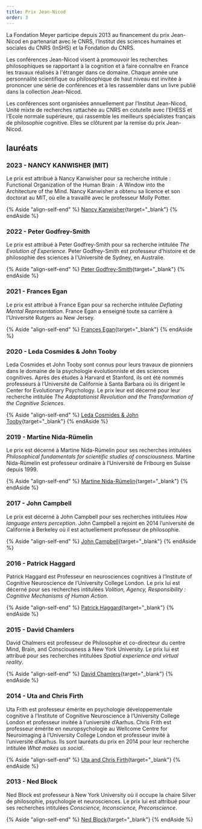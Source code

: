 ```yaml
---
title: Prix Jean-Nicod
order: 3
---
```


La Fondation Meyer participe depuis 2013 au financement du prix Jean-Nicod en partenariat avec le CNRS, l’Institut des sciences humaines et sociales du CNRS (InSHS) et la Fondation du CNRS.

Les conférences Jean-Nicod visent à promouvoir les recherches philosophiques se rapportant à la cognition et à faire connaître en France les travaux réalisés à l'étranger dans ce domaine. Chaque année une personnalité scientifique ou philosophique de haut niveau est invitée à prononcer une série de conférences et à les rassembler dans un livre publié dans la collection Jean-Nicod.

Les conférences sont organisées annuellement par l’Institut Jean-Nicod, Unité mixte de recherches rattachée au CNRS en cotutelle avec l’EHESS et l’Ecole normale supérieure, qui rassemble les meilleurs spécialistes français de philosophie cognitive. Elles se clôturent par la remise du prix Jean-Nicod.

## lauréats

### 2023 - <span>NANCY KANWISHER (MIT)</span>

Le prix est attribué à Nancy Kanwisher pour sa recherche intitule : Functional Organization of the Human Brain : A Window into the Architecture of the Mind. Nancy Kanwisher a obtenu sa licence et son doctorat au MIT, où elle a travaillé avec le professeur Molly Potter.

{% Aside "align-self-end" %}
  [Nancy Kanwisher](http://www.institutnicod.org/seminaires-colloques/prix-jean-nicod/conferences-et-prix-jean-nicod-2023/article/conferences-et-prix-jean-nicod-2023?lang=en&amp;var_mode=calcul){target="_blank"}
{% endAside %}

### 2022 - <span>Peter Godfrey-Smith</span>

Le prix est attribué à Peter Godfrey-Smith pour sa recherche intitulée *The Evolution of Experience*. Peter Godfrey-Smith est professeur d'histoire et de philosophie des sciences à l'Université de Sydney, en Australie.

{% Aside "align-self-end" %}
  [Peter Godfrey-Smith](http://www.institutnicod.org/seminaires-colloques/prix-jean-nicod/conferences-et-prix-jean-nicod-2022/article/conferences-et-prix-jean-nicod-2022?lang=en&var_mode=calcul){target="_blank"}
{% endAside %}

### 2021 - <span>Frances Egan</span>

Le prix est attribué à France Egan pour sa recherche intitulée *Deflating Mental Representation*. France Egan a enseigné toute sa carrière à l’Université Rutgers au New Jersey.

{% Aside "align-self-end" %}
  [Frances Egan](http://www.institutnicod.org/seminaires-colloques/prix-jean-nicod/conferences-et-prix-jean-nicod-2021/article/jean-nicod-lectures-and-prize-2021?lang=en){target="_blank"}
{% endAside %}

### 2020 - <span>Leda Cosmides & John Tooby</span>

Leda Cosmides et John Tooby sont connus pour leurs travaux de pionniers dans le domaine de la psychologie évolutionniste et des sciences cognitives. Après des études à Harvard et Stanford, ils ont été nommés professeurs à l’Université de Californie à Santa Barbara où ils dirigent le Center for Evolutionary Psychology. Le prix leur est décerné pour leur recherche intitulée *The Adaptationist Revolution and the Transformation of the Cognitive Sciences*.

{% Aside "align-self-end" %}
  [Leda Cosmides & John Tooby](http://www.institutnicod.org/seminaires-colloques/prix-jean-nicod/recipiendaires-du-prix-jean-nicod-depuis-1993/conferences-et-prix-jean-nicod-2020/?lang=fr&var_mode=calcul){target="_blank"}
{% endAside %}

### 2019 - <span>Martine Nida-Rümelin</span>

Le prix est décerné à Martine Nida-Rümelin pour ses recherches intitulées *Philosophical fundamentals for scientific studies of consciousness*. Martine Nida-Rümelin est professeur ordinaire à l’Université de Fribourg en Suisse depuis 1999.

{% Aside "align-self-end" %}
  [Martine Nida-Rümelin](http://www.institutnicod.org/seminaires-colloques/prix-jean-nicod/recipiendaires-du-prix-jean-nicod-depuis-1993/m-nida-rumelin-2019/?lang=fr){target="_blank"}
{% endAside %}

### 2017 - <span>John Campbell</span>

Le prix est décerné à John Campbell pour ses recherches intitulées *How language enters perception*. John Campbell a rejoint en 2014 l’université de Californie à Berkeley où il est actuellement professeur de philosophie.

{% Aside "align-self-end" %}
  [John Campbell](http://www.institutnicod.org/seminaires-colloques/prix-jean-nicod/recipiendaires-du-prix-jean-nicod-depuis-1993/j-campbell-2017/?lang=fr){target="_blank"}
{% endAside %}

### 2016 - <span>Patrick Haggard</span>

Patrick Haggard est Professeur en neurosciences cognitives à l’Institute of Cognitive Neuroscience de l’University College London. Le prix lui est décerné pour ses recherches intitulées *Volition, Agency, Responsibility : Cognitive Mechanisms of Human Action.*

{% Aside "align-self-end" %}
  [Patrick Haggard](http://www.institutnicod.org/seminaires-colloques/prix-jean-nicod/recipiendaires-du-prix-jean-nicod-depuis-1993/p-haggard-2016/?lang=fr){target="_blank"}
{% endAside %}

### 2015 - <span>David Chamlers</span>

David Chalmers est professeur de Philosophie et co-directeur du centre Mind, Brain, and Consciousness à New York University. Le prix lui est attribué pour ses recherches intitulées *Spatial experience and virtual reality*.

{% Aside "align-self-end" %}
  [David Chamlers](http://www.institutnicod.org/seminaires-colloques/prix-jean-nicod/recipiendaires-du-prix-jean-nicod-depuis-1993/d-chalmers-2015/?lang=fr){target="_blank"}
{% endAside %}

### 2014 - <span>Uta and Chris Firth</span>

Uta Frith est professeur émérite en psychologie développementale cognitive à l’Institute of Cognitive Neuroscience à l’University College London et professeur invitée à l’université d’Aarhus. Chris Frith est professeur émérite en neuropsychologie au Wellcome Centre for Neuroimaging à l’University College London et professeur invité à l’université d’Aarhus. Ils sont lauréats du prix en 2014 pour leur recherche intitulée *What makes us social*.

{% Aside "align-self-end" %}
  [Uta and Chris Firth](http://www.institutnicod.org/seminaires-colloques/prix-jean-nicod/recipiendaires-du-prix-jean-nicod-depuis-1993/c-u-frith-2014/?lang=fr){target="_blank"}
{% endAside %}

### 2013 - <span>Ned Block</span>

Ned Block est professeur à New York University où il occupe la chaire Silver de philosophie, psychologie et neurosciences. Le prix lui est attribué pour ses recherches intitulées *Conscience, Inconscience, Preconscience*.

{% Aside "align-self-end" %}
  [Ned Block](http://www.institutnicod.org/seminaires-colloques/prix-jean-nicod/recipiendaires-du-prix-jean-nicod-depuis-1993/n-block/?lang=fr){target="_blank"}
{% endAside %}
